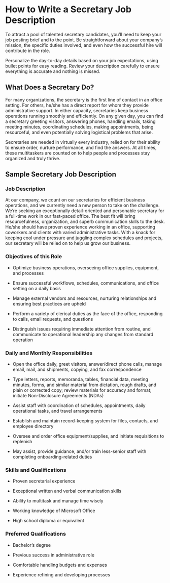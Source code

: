 # How to Write a Secretary Job Description

To attract a pool of talented secretary candidates, you’ll need to keep your job posting brief and to the point. Be straightforward about your company’s mission, the specific duties involved, and even how the successful hire will contribute in the role.

Personalize the day-to-day details based on your job expectations, using bullet points for easy reading. Review your description carefully to ensure everything is accurate and nothing is missed.
## What Does a Secretary Do?

For many organizations, the secretary is the first line of contact in an office setting. For others, he/she has a direct report for whom they provide administrative support. In either capacity, secretaries keep business operations running smoothly and efficiently. On any given day, you can find a secretary greeting visitors, answering phones, handling emails, taking meeting minutes, coordinating schedules, making appointments, being resourceful, and even potentially solving logistical problems that arise.

Secretaries are needed in virtually every industry, relied on for their ability to ensure order, nurture performance, and find the answers. At all times, these multitaskers are counted on to help people and processes stay organized and truly thrive.
## Sample Secretary Job Description

### Job Description

At our company, we count on our secretaries for efficient business operations, and we currently need a new person to take on the challenge. We’re seeking an exceptionally detail-oriented and personable secretary for a full-time work in our fast-paced office. The best fit will bring resourcefulness, organization, and superb communication skills to the desk. He/she should have proven experience working in an office, supporting coworkers and clients with varied administrative tasks. With a knack for keeping cool under pressure and juggling complex schedules and projects, our secretary will be relied on to help us grow our business.

### Objectives of this Role

* Optimize business operations, overseeing office supplies, equipment, and processes

* Ensure successful workflows, schedules, communications, and office setting on a daily basis

* Manage external vendors and resources, nurturing relationships and ensuring best practices are upheld

* Perform a variety of clerical duties as the face of the office, responding to calls, email requests, and questions

* Distinguish issues requiring immediate attention from routine, and communicate to operational leadership any changes from standard operation

### Daily and Monthly Responsibilities

* Open the office daily, greet visitors, answer/direct phone calls, manage email, mail, and shipments, copying, and fax correspondence

* Type letters, reports, memoranda, tables, financial data, meeting minutes, forms, and similar material from dictation, rough drafts, and plain or corrected copy; review materials for accuracy and format; initiate Non-Disclosure Agreements (NDAs)

* Assist staff with coordination of schedules, appointments, daily operational tasks, and travel arrangements

* Establish and maintain record-keeping system for files, contacts, and employee directory

* Oversee and order office equipment/supplies, and initiate requisitions to replenish

* May assist, provide guidance, and/or train less-senior staff with completing onboarding-related duties

### Skills and Qualifications

* Proven secretarial experience

* Exceptional written and verbal communication skills

* Ability to multitask and manage time wisely

* Working knowledge of Microsoft Office

* High school diploma or equivalent

### Preferred Qualifications

* Bachelor’s degree

* Previous success in administrative role

* Comfortable handling budgets and expenses

* Experience refining and developing processes

